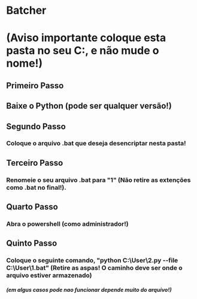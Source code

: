 # Batcher

# (Aviso importante coloque esta pasta no seu C:, e não mude o nome!)

## Primeiro Passo
## Baixe o Python (pode ser qualquer versão!)

## Segundo Passo
### Coloque o arquivo .bat que deseja desencriptar nesta pasta!

## Terceiro Passo
### Renomeie o seu arquivo .bat para "1" (Não retire as extenções como .bat no final!).

## Quarto Passo
### Abra o powershell (como administrador!)

## Quinto Passo
### Coloque o seguinte comando, "python  C:\User\2.py --file C:\User\1.bat" (Retire as aspas! O caminho deve ser onde o arquivo estiver armazenado)

##### (em algus casos pode nao funcionar depende muito do arquivo!)
